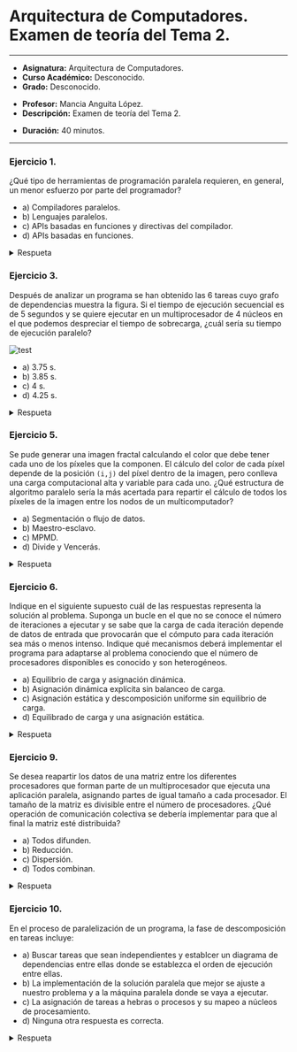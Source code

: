 # Arquitectura de Computadores. Examen de teoría del Tema 2.

***

- **Asignatura:** Arquitectura de Computadores.
- **Curso Académico:** Desconocido.
- **Grado:** Desconocido.
<!--- **Grupo:** Único.-->
- **Profesor:** Mancia Anguita López.
- **Descripción:** Examen de teoría del Tema 2.
<!--- **Fecha:** 17 de abril de 2024.-->
- **Duración:** 40 minutos.

***

### Ejercicio 1.
¿Qué tipo de herramientas de programación paralela requieren, en general, un menor esfuerzo por parte del programador?

- a) Compiladores paralelos.
- b) Lenguajes paralelos.
- c) APIs basadas en funciones y directivas del compilador.
- d) APIs basadas en funciones.

<details>
  <summary>Respueta</summary>
  <p>La respuesta correcta es la opción 'a':  
    Los compiladores paralelos convierten directamente los códigos secuenciales en códigos paralelos, por lo que no requieren nada de esfuerzo por parte del programador, a diferencia del resto de opciones.</p>
</details>

### Ejercicio 3.
Después de analizar un programa se han obtenido las 6 tareas cuyo grafo de dependencias muestra la figura. Si el tiempo de ejecución secuencial es de 5 segundos y se quiere ejecutar en un multiprocesador de 4 núcleos en el que podemos despreciar el tiempo de sobrecarga, ¿cuál sería su tiempo de ejecución paralelo?

![test](https://github.com/LosDelDGIIM/LosDelDGIIM.github.io/blob/main/subjects/AC/Exámenes/img/GrafoT2.png)
 
- a) 3.75 s.
- b) 3.85 s.
- c) 4 s.
- d) 4.25 s.

<details>
  <summary>Respueta</summary>
  <p>La respuesta correcta es la opción 'c':  
    Si ejecutamos el programa en paralelo, primero tenemos que ejecutar en un procesador la tarea del 20%, luego ejecutamos en dos procesadores de forma paralela las tareas del 25% y 10%. Tras esto, podemos ejecutar las dos tareas del 10% en dos procesadores y por último, la tarea final del 25%. Esto nos da un tiempo de CPU del $20 + max\{10,25\} + 10 + 25 = 80$ %. Mediante una sencilla regla de 3, si para el 100% del programa se tardaban 5 segundos, para el 80% del programa se tardan 4 segundos, luego la respuesta correcta es la opción 'c'.</p>
</details>

### Ejercicio 5.
Se pude generar una imagen fractal calculando el color que debe tener cada uno de los píxeles que la componen. El cálculo del color de cada píxel depende de la posición `(i,j)` del píxel dentro de la imagen, pero conlleva una carga computacional alta y variable para cada uno. ¿Qué estructura de algoritmo paralelo sería la más acertada para repartir el cálculo de todos los píxeles de la imagen entre los nodos de un multicomputador?

- a) Segmentación o flujo de datos.
- b) Maestro-esclavo.
- c) MPMD.
- d) Divide y Vencerás.

<details>
  <summary>Respueta</summary>
  <p>
    La opción 'c' no es una estructura de algoritmo paralelo. Por lo que nos dice el enunciado, no es posible realizar una estrategia Divide y Vencerás como propone la opción 'd'.</p>
</details>

### Ejercicio 6.
Indique en el siguiente supuesto cuál de las respuestas representa la solución al problema. Suponga un bucle en el que no se conoce el número de iteraciones a ejecutar y se sabe que la carga de cada iteración depende de datos de entrada que provocarán que el cómputo para cada iteración sea más o menos intenso. Indique qué mecanismos deberá implementar el programa para adaptarse al problema conociendo que el número de procesadores disponibles es conocido y son heterogéneos.

- a) Equilibrio de carga y asignación dinámica.
- b) Asignación dinámica explícita sin balanceo de carga.
- c) Asignación estática y descomposición uniforme sin equilibrio de carga.
- d) Equilibrado de carga y una asignación estática.

<details>
  <summary>Respueta</summary>
  <p>La respuesta correcta es la opción 'a':
    Necesitamos asignación dinámica porque no sabemos cuánto se tarda en cada caso, y siempre tiene que haber equilibrio de carga para un buen reparto entre las unidades de cómputo.</p>
</details>

### Ejercicio 9.
Se desea reapartir los datos de una matriz entre los diferentes procesadores que forman parte de un multiprocesador que ejecuta una aplicación paralela, asignando partes de igual tamaño a cada procesador. El tamaño de la matriz es divisible entre el número de procesadores. ¿Qué operación de comunicación colectiva se debería implementar para que al final la matriz esté distribuida?

- a) Todos difunden.
- b) Reducción.
- c) Dispersión.
- d) Todos combinan.

<details>
  <summary>Respueta</summary>
    <p>La respuesta correcta es la opción 'c'. Es la única que realiza una comunicación uno-a-todos, que es lo que necesitamos.</p>
</details>

### Ejercicio 10.
En el proceso de paralelización de un programa, la fase de descomposición en tareas incluye:

- a) Buscar tareas que sean independientes y establcer un diagrama de dependencias entre ellas donde se establezca el orden de ejecución entre ellas.
- b) La implementación de la solución paralela que mejor se ajuste a nuestro problema y a la máquina paralela donde se vaya a ejecutar.
- c) La asignación de tareas a hebras o procesos y su mapeo a núcleos de procesamiento.
- d) Ninguna otra respuesta es correcta.

<details>
  <summary>Respueta</summary>
    <p>La respuesta correcta es la opción 'a'.</p>
</details>


